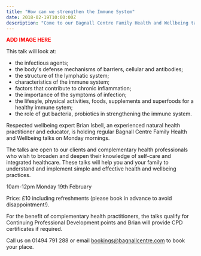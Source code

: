 ```yaml
---
title: "How can we strengthen the Immune System"
date: 2018-02-19T10:00:00Z
description: "Come to our Bagnall Centre Family Health and Wellbeing talk at 10am-12pm on Monday 19th February"
---
```


<span style="color: red; font-weight: bold">ADD IMAGE HERE</span>

This talk will look at:

- the infectious agents;
- the body's defense mechanisms of barriers, cellular and antibodies;
- the structure of the lymphatic system; 
- characteristics of the immune system;
- factors that contribute to chronic inflammation;
- the importance of the symptoms of infection;
- the lifesyle, physical activities, foods, supplements and superfoods for a healthy immune sytem;
- the role of gut bacteria, probiotics in strengthening the immune system. 

Respected wellbeing expert Brian Isbell, an experienced natural health practitioner and educator, is holding regular Bagnall Centre Family Health and Wellbeing talks on Monday mornings.
 
The talks are open to our clients and complementary health professionals who wish to broaden and deepen their knowledge of self-care and integrated healthcare. These talks will help you and your family to understand and implement simple and effective health and wellbeing practices.
 
10am-12pm Monday 19th February 
 
Price: £10 including refreshments (please book in advance to avoid disappointment!).
 
For the benefit of complementary health practitioners, the talks qualify for Continuing Professional Development points and Brian will provide CPD certificates if required.
 
Call us on 01494 791 288 or email bookings@bagnallcentre.com to book your place. 